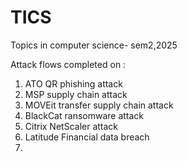 # TICS
Topics in computer science- sem2,2025



Attack flows completed on :
1. ATO QR phishing attack
2. MSP supply chain attack
3. MOVEit transfer supply chain attack
4. BlackCat ransomware attack
5. Citrix NetScaler attack
6. Latitude Financial data breach
7. 
